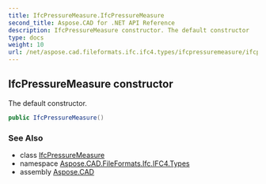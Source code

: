 ```yaml
---
title: IfcPressureMeasure.IfcPressureMeasure
second_title: Aspose.CAD for .NET API Reference
description: IfcPressureMeasure constructor. The default constructor
type: docs
weight: 10
url: /net/aspose.cad.fileformats.ifc.ifc4.types/ifcpressuremeasure/ifcpressuremeasure/
---
```

## IfcPressureMeasure constructor

The default constructor.

```csharp
public IfcPressureMeasure()
```

### See Also

* class [IfcPressureMeasure](../)
* namespace [Aspose.CAD.FileFormats.Ifc.IFC4.Types](../../ifcpressuremeasure/)
* assembly [Aspose.CAD](../../../)


